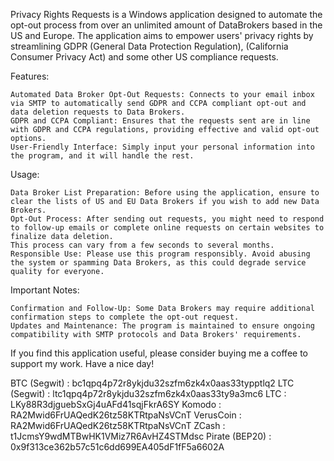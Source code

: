 Privacy Rights Requests is a Windows application designed to automate the opt-out process from over an unlimited amount of DataBrokers based in the US and Europe. The application aims to empower users' privacy rights by streamlining GDPR (General Data Protection Regulation), (California Consumer Privacy Act) and some other US compliance requests.

Features:

    Automated Data Broker Opt-Out Requests: Connects to your email inbox via SMTP to automatically send GDPR and CCPA compliant opt-out and data deletion requests to Data Brokers.
    GDPR and CCPA Compliant: Ensures that the requests sent are in line with GDPR and CCPA regulations, providing effective and valid opt-out options.
    User-Friendly Interface: Simply input your personal information into the program, and it will handle the rest.

Usage:

    Data Broker List Preparation: Before using the application, ensure to clear the lists of US and EU Data Brokers if you wish to add new Data Brokers.
    Opt-Out Process: After sending out requests, you might need to respond to follow-up emails or complete online requests on certain websites to finalize data deletion. 
    This process can vary from a few seconds to several months.
    Responsible Use: Please use this program responsibly. Avoid abusing the system or spamming Data Brokers, as this could degrade service quality for everyone.

Important Notes:

    Confirmation and Follow-Up: Some Data Brokers may require additional confirmation steps to complete the opt-out request.
    Updates and Maintenance: The program is maintained to ensure ongoing compatibility with SMTP protocols and Data Brokers' requirements.


If you find this application useful, please consider buying me a coffee to support my work.
Have a nice day!

BTC (Segwit) : bc1qpq4p72r8ykjdu32szfm6zk4x0aas33typptlq2
LTC (Segwit) : ltc1qpq4p72r8ykjdu32szfm6zk4x0aas33ty9a3mc6
LTC : LKy88R3djguebSxGj4uAFd41sqjFkrA6SY
Komodo : RA2Mwid6FrUAQedK26tz58KTRtpaNsVCnT
VerusCoin : RA2Mwid6FrUAQedK26tz58KTRtpaNsVCnT
ZCash : t1JcmsY9wdMTBwHK1VMiz7R6AvHZ4STMdsc
Pirate (BEP20) : 0x9f313ce362b57c51c6dd699EA405dF1fF5a6602A
